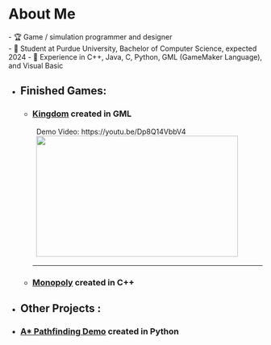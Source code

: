 <h1> About Me </h1>
- 🏆 Game / simulation programmer and designer <br>
- 🏫 Student at Purdue University, Bachelor of Computer Science, expected 2024
- 🧠 Experience in C++, Java, C,  Python, GML (GameMaker Language), and Visual Basic

- <h2> Finished Games:<br> </h2>
    <ul>
        <li><h3><a href="https://github.com/jbounds101/Kingdom">Kingdom</a> created in GML</h3>
        &nbsp; Demo Video: https://youtu.be/Dp8Q14VbbV4 <br>
        &nbsp; <img src="https://user-images.githubusercontent.com/70382763/120469183-099d7680-c370-11eb-880a-682ff2203830.gif" width="400" height="240" speed="2.0"/>
            <hr>
        <li><h3><a href="https://github.com/jbounds101/Monopoly">Monopoly</a> created in C++</h3>
    </ul>
- <h2> Other Projects :<br> </h2>
    <li><h3><a href="https://github.com/jbounds101/Kingdom">A* Pathfinding Demo</a> created in Python</h3>
    
